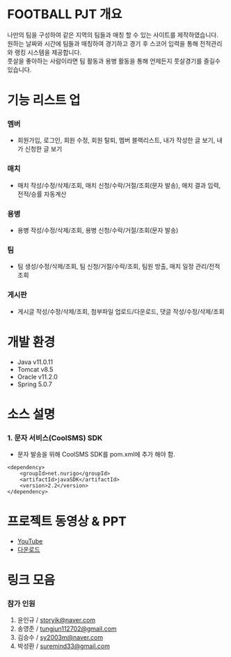 # FOOTBALL PJT 개요

나만의 팀을 구성하여 같은 지역의 팀들과 매칭 할 수 있는 사이트를 제작하였습니다.  
원하는 날짜와 시간에 팀들과 매칭하여 경기하고 경기 후 스코어 입력을 통해 전적관리와 랭킹 시스템을 제공합니다.  
풋살을 좋아하는 사람이라면 팀 활동과 용병 활동을 통해 언제든지 풋살경기를 즐길수 있습니다.


# 기능 리스트 업

### 멤버
- 회원가입, 로그인, 회원 수정, 회원 탈퇴, 멤버 블랙리스트, 내가 작성한 글 보기, 내가 신청한 글 보기
### 매치
- 매치 작성/수정/삭제/조회, 매치 신청/수락/거절/조회(문자 발송), 매치 결과 입력, 전적/승률 자동계산
### 용병
- 용병 작성/수정/삭제/조회, 용병 신청/수락/거절/조회(문자 발송)
### 팀
- 팀 생성/수정/삭제/조회, 팀 신청/거절/수락/조회, 팀원 방출, 매치 일정 관리/전적 조회
### 게시판
- 게시글 작성/수정/삭제/조회, 첨부파일 업로드/다운로드, 댓글 작성/수정/삭제/조회


# 개발 환경
- Java v11.0.11
- Tomcat v8.5
- Oracle v11.2.0
- Spring 5.0.7


# 소스 설명
### 1. 문자 서비스(CoolSMS) SDK
- 문자 발송을 위해 CoolSMS SDK를 pom.xml에 추가 해야 함.
```
<dependency>
	<groupId>net.nurigo</groupId>
	<artifactId>javaSDK</artifactId>
	<version>2.2</version>
</dependency> 
```


# 프로젝트 동영상 & PPT
- [YouTube](https://youtu.be/INQr-6VKE5k)
- [다운로드](https://drive.google.com/drive/folders/1f2RWy38Cho7GFt9QEAd32QW9p9VfRCsK?usp=sharing)


# 링크 모음
### 참가 인원
1. 윤인규 / storyik@naver.com
2. 송영준 / tungjun112702@gmail.com
3. 김승수 / sy2003m@naver.com
4. 박성환 / suremind33@gmail.com


